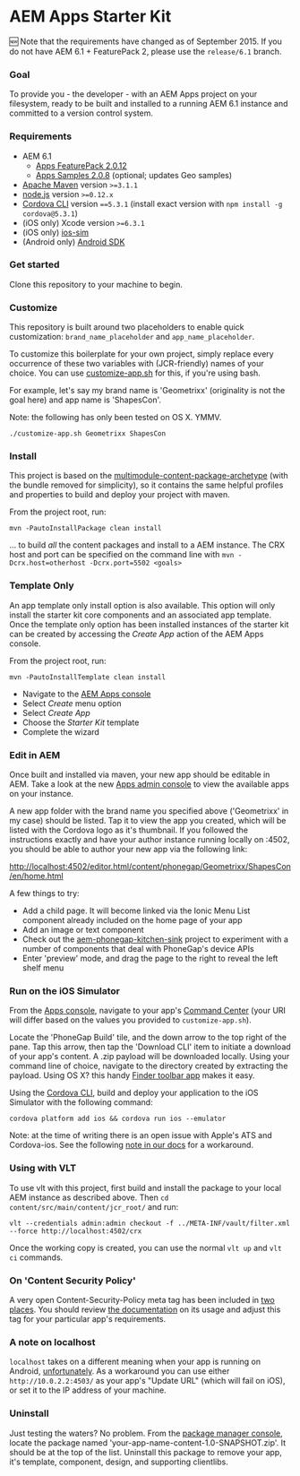 AEM Apps Starter Kit
====================

:new: Note that the requirements have changed as of September 2015. If you do not have AEM 6.1 + FeaturePack 2, please use the `release/6.1` branch.


### Goal 

To provide you - the developer - with an AEM Apps project on your filesystem, ready to be built and installed to a running AEM 6.1 instance and committed to a version control system.


### Requirements

- AEM 6.1
	- [Apps FeaturePack 2.0.12](https://www.adobeaemcloud.com/content/marketplace/marketplaceProxy.html?packagePath=/content/companies/public/adobe/packages/cq610/featurepack2/cq-6.1.0-apps-featurepack)
	- [Apps Samples 2.0.8](https://www.adobeaemcloud.com/content/marketplace/marketplaceProxy.html?packagePath=/content/companies/public/adobe/packages/cq610/featurepack2/cq-6.1.0-apps-featurepack-samples) (optional; updates Geo samples)
- [Apache Maven](https://maven.apache.org/) version `>=3.1.1`
- [node.js](http://nodejs.org/) version `>=0.12.x`
- [Cordova CLI](https://github.com/apache/cordova-cli/) version `==5.3.1` (install exact version with `npm install -g cordova@5.3.1`)
- (iOS only) Xcode version `>=6.3.1`
- (iOS only) [ios-sim](https://github.com/phonegap/ios-sim#installation) 
- (Android only) [Android SDK](https://developer.android.com/sdk/index.html)


### Get started

Clone this repository to your machine to begin.


### Customize

This repository is built around two placeholders to enable quick customization: `brand_name_placeholder` and `app_name_placeholder`.

To customize this boilerplate for your own project, simply replace every occurrence of these two variables with (JCR-friendly) names of your choice. You can use [customize-app.sh](customize-app.sh) for this, if you're using bash.

For example, let's say my brand name is 'Geometrixx' (originality is not the goal here) and app name is 'ShapesCon'. 

Note: the following has only been tested on OS X. YMMV.

	./customize-app.sh Geometrixx ShapesCon


### Install

This project is based on the [multimodule-content-package-archetype](http://dev.day.com/content/docs/en/aem/6-0/develop/how-tos/vlt-mavenplugin.html#multimodule-content-package-archetype) (with the bundle removed for simplicity), so it contains the same helpful profiles and properties to build and deploy your project with maven.

From the project root, run:

    mvn -PautoInstallPackage clean install 

... to build *all* the content packages and install to a AEM instance. The CRX host and port can be specified on the command line with `mvn -Dcrx.host=otherhost -Dcrx.port=5502 <goals>`

### Template Only

An app template only install option is also available. This option will only install the starter kit core components and an associated app template.
Once the template only option has been installed instances of the starter kit can be created by accessing the *Create App* action of the AEM Apps console.

From the project root, run:

    mvn -PautoInstallTemplate clean install 

- Navigate to the [AEM Apps console](http://localhost:4502/aem/apps.html/content/phonegap)
- Select *Create* menu option
- Select *Create App*
- Choose the *Starter Kit* template
- Complete the wizard


### Edit in AEM

Once built and installed via maven, your new app should be editable in AEM. Take a look at the new [Apps admin console](http://localhost:4502/aem/apps.html/content/phonegap) to view the available apps on your instance.

A new app folder with the brand name you specified above ('Geometrixx' in my case) should be listed. Tap it to view the app you created, which will be listed with the Cordova logo as it's thumbnail. If you followed the instructions exactly and have your author instance running locally on :4502, you should be able to author your new app via the following link:

[http://localhost:4502/editor.html/content/phonegap/Geometrixx/ShapesCon/en/home.html](http://localhost:4502/editor.html/content/phonegap/Geometrixx/ShapesCon/en/home.html)

A few things to try:

- Add a child page. It will become linked via the Ionic Menu List component already included on the home page of your app
- Add an image or text component
- Check out the [aem-phonegap-kitchen-sink](https://github.com/blefebvre/aem-phonegap-kitchen-sink) project to experiment with a number of components that deal with PhoneGap's device APIs
- Enter 'preview' mode, and drag the page to the right to reveal the left shelf menu


### Run on the iOS Simulator

From the [Apps console](http://localhost:4502/aem/apps.html/content/phonegap), navigate to your app's [Command Center](http://localhost:4502/libs/mobileapps/admin/content/dashboard.html/content/phonegap/Geometrixx/ShapesCon/shell) (your URI will differ based on the values you provided to `customize-app.sh`).

Locate the 'PhoneGap Build' tile, and the down arrow to the top right of the pane. Tap this arrow, then tap the 'Download CLI' item to initiate a download of your app's content. A .zip payload will be downloaded locally. Using your command line of choice, navigate to the directory created by extracting the payload. Using OS X? this handy [Finder toolbar app](https://github.com/jbtule/cdto) makes it easy.

Using the [Cordova CLI](https://github.com/apache/cordova-cli/), build and deploy your application to the iOS Simulator with the following command:

    cordova platform add ios && cordova run ios --emulator

Note: at the time of writing there is an open issue with Apple's ATS and Cordova-ios. See the following [note in our docs](http://docs.adobe.com/docs/en/aem/6-1/develop/mobile-apps/apps.html#Developing%20for%20IOS%209%20and%20HTTP%20hosts) for a workaround.


### Using with VLT

To use vlt with this project, first build and install the package to your local AEM instance as described above. Then `cd content/src/main/content/jcr_root/` and run:

    vlt --credentials admin:admin checkout -f ../META-INF/vault/filter.xml --force http://localhost:4502/crx

Once the working copy is created, you can use the normal ``vlt up`` and ``vlt ci`` commands.


### On 'Content Security Policy'

A very open Content-Security-Policy meta tag has been included in [two](content-dev/src/main/content/jcr_root/apps/brand_name_placeholder/app_name_placeholder/components/ng-ionic-page/css_clientlibs.jsp) [places](content-dev/src/main/content/jcr_root/apps/brand_name_placeholder/app_name_placeholder/components/splash-page/headlibs.jsp). You should review [the documentation](https://github.com/apache/cordova-plugin-whitelist#content-security-policy) on its usage and adjust this tag for your particular app's requirements.


### A note on localhost

`localhost` takes on a different meaning when your app is running on Android, [unfortunately](http://developer.android.com/tools/devices/emulator.html#networkaddresses). As a workaround you can use either `http://10.0.2.2:4503/` as your app's "Update URL" (which will fail on iOS), or set it to the IP address of your machine.


### Uninstall

Just testing the waters? No problem. From the [package manager console](http://localhost:4502/crx/packmgr/index.jsp), locate the package named 'your-app-name-content-1.0-SNAPSHOT.zip'. It should be at the top of the list. Uninstall this package to remove your app, it's template, component, design, and supporting clientlibs.


